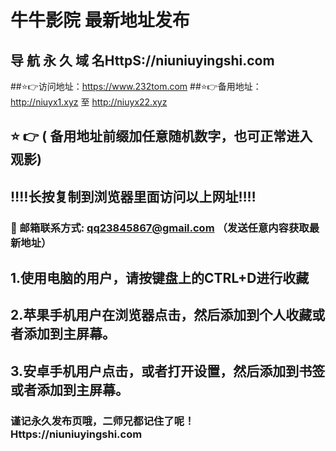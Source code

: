 # 牛牛影院 最新地址发布 
## 导 航 永 久 域 名HttpS://niuniuyingshi.com
##⭐️👉访问地址：https://www.232tom.com
##⭐️👉备用地址：http://niuyx1.xyz  至  http://niuyx22.xyz
## ⭐️ 👉 ( 备用地址前缀加任意随机数字，也可正常进入观影)
## ‼️‼️长按复制到浏览器里面访问以上网址‼️‼️ 


### 📧 邮箱联系方式: qq23845867@gmail.com （发送任意内容获取最新地址）

## 1.使用电脑的用户，请按键盘上的CTRL+D进行收藏
## 2.苹果手机用户在浏览器点击，然后添加到个人收藏或者添加到主屏幕。
## 3.安卓手机用户点击，或者打开设置，然后添加到书签或者添加到主屏幕。

### 谨记永久发布页哦，二师兄都记住了呢！Https://niuniuyingshi.com
